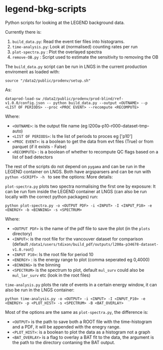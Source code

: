 # legend-bkg-scripts
Python scripts for looking at the LEGEND background data.

Currently there is:

1. `build_data.py`:     Read the event tier files into histograms.
2. `time-analysis.py`:  Look at (normalised) counting rates per run
3. `plot-spectra.py` :  Plot the overlayed spectra
4. `remove-OB.py` :     Script used to estimate the sensitivity to removing the OB

The `build_data.py` script can be run in LNGS in the current production enviroment as loaded with:
    
    source "/data2/public/prodenv/setup.sh"

As:

    dataprod-load-sw /data2/public/prodenv/prod-blind/ref-v1.0.0/config.json -- python build_data.py --output <OUTNAME> --p <LIST OF PERIODS> --proc <PROC EVENT> --recompute <RECOMPUTE>

Where:
* `<OUTNAME>`: is the output file name (eg l200a-p10-r000-dataset-tmp-auto)
* `<LIST OF PERIODS>`: Is the list of periods to proces eg ['p10']
* `<PROC EVENT>`: is a boolean to get the data from evt files (True) or from parquet (if it exists - False)
* `<RECOMPUTE>` : is a boolean of whether to recompute QC flags based on a list of bad detectors

The rest of the scripts do not depend on `pygama` and can be run in the LEGEND container on LNGS. 
Both have argsparsers and can be run with `python <SCRIPT> -h ` to see the options:
More details:

`plot-spectra.py` plots two spectra normalising the first one by exposure:
It can be run fom inside the LEGEND container at LNGS (can also be run locally with the correct python packages) run:

    python plot-spectra.py -o <OUTPUT PDF> -i <INPUT> -I <INPUT_P10> -e <ENERGY> -b <BINNING> -s <SPECTRUM>

Where:
* `<OUTPUT PDF>` is the name of the pdf file to save the plot (in the `plots` directory)
* `<INPUT>`: is the root file for the vancouver dataset for comparison (default `/data1/users/tdixon/build_pdf/outputs/l200a-p34678-dataset-v1.0.root`)
* `<INPUT P10>`: Is the root file for period 10
* `<ENERGY>` : is the energy range to plot (comma seperated eg 0,4000)
* `<BINNING>` is the binning
* `<SPECTRUM>` is the spectrum to plot, default `mul_surv` could also be `mul_lar_surv` etc (look in the root files)

`time-analysis.py` plots the rate of events in a certain energy window, it can also be run in the LNGS container:

    python time-analysis.py -o <OUTPUT> -i <INPUT> -I <INPUT_P10> -e <ENERGY> -p <PLOT_HIST> -s <SPECTRUM> -B <BAT_OVERLAY>

Most of the options are the same as `plot-spectra.py`, the difference is:
* `<OUTPUT>` is the path to save both a ROOT file with the time-histogram and a PDF, it will be appended with the enegry range.
* `<PLOT_HIST>`: is a boolean to plot the data as a histogram not a graph
* `<BAT_OVERLAY>` is a flag to overlay a BAT fit to the data, the argument is the path to the directory contaning the BAT output.


